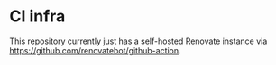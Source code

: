 # CI infra

This repository currently just has a self-hosted Renovate instance
via <https://github.com/renovatebot/github-action>.
